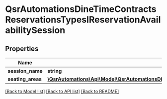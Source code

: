 # QsrAutomationsDineTimeContractsReservationsTypesIReservationAvailabilitySession

## Properties
Name | Type | Description | Notes
------------ | ------------- | ------------- | -------------
**session_name** | **string** |  | [optional] 
**seating_areas** | [**\QsrAutomations\Api\Model\QsrAutomationsDineTimeContractsReservationsTypesIReservationAvailabilitySeatingArea[]**](QsrAutomationsDineTimeContractsReservationsTypesIReservationAvailabilitySeatingArea.md) |  | [optional] 

[[Back to Model list]](../README.md#documentation-for-models) [[Back to API list]](../README.md#documentation-for-api-endpoints) [[Back to README]](../README.md)



